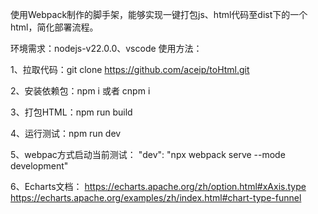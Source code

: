 使用Webpack制作的脚手架，能够实现一键打包js、html代码至dist下的一个html，简化部署流程。

环境需求：nodejs-v22.0.0、vscode
使用方法：

1、拉取代码：git clone https://github.com/aceip/toHtml.git

2、安装依赖包：npm i 或者 cnpm i

3、打包HTML：npm run build

4、运行测试：npm run dev

5、webpac方式启动当前测试： "dev": "npx webpack serve --mode development"

6、Echarts文档：
https://echarts.apache.org/zh/option.html#xAxis.type
https://echarts.apache.org/examples/zh/index.html#chart-type-funnel